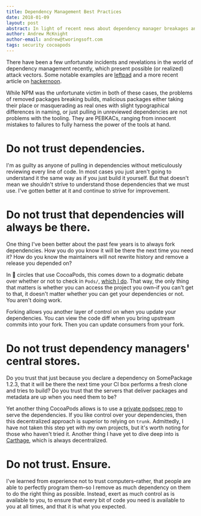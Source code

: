 ```yaml
---
title: Dependency Management Best Practices
date: 2018-01-09
layout: post
abstract: In light of recent news about dependency manager breakages and vulnerabilities, highlighting some steps you can take to protect your dependencies and the projects for which you need them.
author: Andrew McKnight
author-email: andrew@tworingsoft.com
tags: security cocoapods
---
```


There have been a few unfortunate incidents and revelations in the world of dependency management recently, which present possible (or realized) attack vectors. Some notable examples are [leftpad](http://blog.npmjs.org/post/141577284765/kik-left-pad-and-npm) and a more recent article on [hackernoon](https://hackernoon.com/im-harvesting-credit-card-numbers-and-passwords-from-your-site-here-s-how-9a8cb347c5b5). 

While NPM was the unfortunate victim in both of these cases, the problems of removed packages breaking builds, malicious packages either taking their place or masquerading as real ones with slight typographical differences in naming, or just pulling in unreviewed dependencies are not problems with the tooling. They are PEBKACs, ranging from innocent mistakes to failures to fully harness the power of the tools at hand.

# Do not trust dependencies.

I'm as guilty as anyone of pulling in dependencies without meticulously reviewing every line of code. In most cases you just aren't going to understand it the same way as if you just build it yourself. But that doesn't mean we shouldn't strive to understand those dependencies that we must use. I've gotten better at it and continue to strive for improvement.

# Do not trust that dependencies will always be there.

One thing I've been better about the past few years is to always fork dependencies. How you do you know it will be there the next time you need it? How do you know the maintainers will not rewrite history and remove a release you depended on?

In  circles that use CocoaPods, this comes down to a dogmatic debate over whether or not to check in `Pods/`, [which I do](http://tworingsoft.com/blog/2017/04/12/source-control-management-vs-dependency-management.html). That way, the only thing that matters is whether you can access the project you own–if you can't get to that, it doesn't matter whether you can get your dependencies or not. You aren't doing work.

Forking allows you another layer of control on when you update your dependencies. You can view the code diff when you bring upstream commits into your fork. Then you can update consumers from your fork. 

# Do not trust dependency managers' central stores.

Do you trust that just because you declare a dependency on SomePackage 1.2.3, that it will be there the next time your CI box performs a fresh clone and tries to build? Do you trust that the servers that deliver packages and metadata are up when you need them to be?

Yet another thing CocoaPods allows is to use a [private podspec repo](http://guides.cocoapods.org/making/private-cocoapods.html) to serve the dependencies. If you like control over your dependencies, then this decentralized approach is superior to relying on `trunk`. Admittedly, I have not taken this step yet with my own projects, but it's worth noting for those who haven't tried it. Another thing I have yet to dive deep into is [Carthage](https://github.com/Carthage/Carthage), which is always decentralized.

# Do not trust. Ensure.

I've learned from experience not to trust computers–rather, that people are able to perfectly program them–so I remove as much dependency on them to do the right thing as possible. Instead, exert as much control as is available to you, to ensure that every bit of code you need is available to you at all times, and that it is what you expected.
